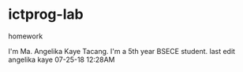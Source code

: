 # ictprog-lab
homework

I'm Ma. Angelika Kaye Tacang. I'm a 5th year BSECE student.
last edit angelika kaye 07-25-18 12:28AM
